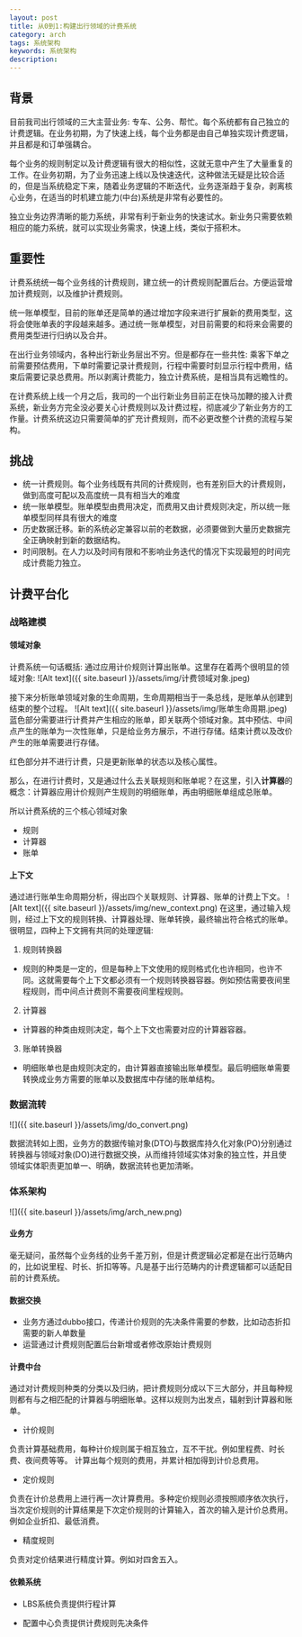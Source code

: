 ```yaml
---
layout: post
title: 从0到1:构建出行领域的计费系统
category: arch
tags: 系统架构
keywords: 系统架构
description:
---
```


## 背景
目前我司出行领域的三大主营业务: 专车、公务、帮忙。每个系统都有自己独立的计费逻辑。在业务初期，为了快速上线，每个业务都是由自己单独实现计费逻辑，并且都是和订单强耦合。

每个业务的规则制定以及计费逻辑有很大的相似性，这就无意中产生了大量重复的工作。在业务初期，为了业务迅速上线以及快速迭代，这种做法无疑是比较合适的，但是当系统稳定下来，随着业务逻辑的不断迭代，业务逐渐趋于复杂，剥离核心业务，在适当的时机建立能力(中台)系统是非常有必要性的。

独立业务边界清晰的能力系统，非常有利于新业务的快速试水。新业务只需要依赖相应的能力系统，就可以实现业务需求，快速上线，类似于搭积木。

## 重要性
计费系统统一每个业务线的计费规则，建立统一的计费规则配置后台。方便运营增加计费规则，以及维护计费规则。

统一账单模型，目前的账单还是简单的通过增加字段来进行扩展新的费用类型，这将会使账单表的字段越来越多。通过统一账单模型，对目前需要的和将来会需要的费用类型进行归纳以及合并。

在出行业务领域内，各种出行新业务层出不穷。但是都存在一些共性: 乘客下单之前需要预估费用，下单时需要记录计费规则，行程中需要时刻显示行程中费用，结束后需要记录总费用。所以剥离计费能力，独立计费系统，是相当具有远瞻性的。

在计费系统上线一个月之后，我司的一个出行新业务目前正在快马加鞭的接入计费系统，新业务方完全没必要关心计费规则以及计费过程，彻底减少了新业务方的工作量。计费系统这边只需要简单的扩充计费规则，而不必更改整个计费的流程与架构。



## 挑战

- 统一计费规则。每个业务线既有共同的计费规则，也有差别巨大的计费规则，做到高度可配以及高度统一具有相当大的难度
- 统一账单模型。账单模型由费用决定，而费用又由计费规则决定，所以统一账单模型同样具有很大的难度
- 历史数据迁移。新的系统必定兼容以前的老数据，必须要做到大量历史数据完全正确映射到新的数据结构。
- 时间限制。在人力以及时间有限和不影响业务迭代的情况下实现最短的时间完成计费能力独立。

## 计费平台化

### 战略建模

#### 领域对象
计费系统一句话概括: 通过应用计价规则计算出账单。这里存在着两个很明显的领域对象:
![Alt text]({{ site.baseurl }}/assets/img/计费领域对象.jpeg)

接下来分析账单领域对象的生命周期，生命周期相当于一条总线，是账单从创建到结束的整个过程。
![Alt text]({{ site.baseurl }}/assets/img/账单生命周期.jpeg)
蓝色部分需要进行计费并产生相应的账单，即关联两个领域对象。其中预估、中间点产生的账单为一次性账单，只是给业务方展示，不进行存储。结束计费以及改价产生的账单需要进行存储。

红色部分并不进行计费，只是更新账单的状态以及核心属性。

那么，在进行计费时，又是通过什么去关联规则和账单呢？在这里，引入**计算器**的概念：计算器应用计价规则产生规则的明细账单，再由明细账单组成总账单。

所以计费系统的三个核心领域对象

- 规则
- 计算器
- 账单

#### 上下文
通过进行账单生命周期分析，得出四个关联规则、计算器、账单的计费上下文。
![Alt text]({{ site.baseurl }}/assets/img/new_context.png)
在这里，通过输入规则，经过上下文的规则转换、计算器处理、账单转换，最终输出符合格式的账单。很明显，四种上下文拥有共同的处理逻辑:

1. 规则转换器
  - 规则的种类是一定的，但是每种上下文使用的规则格式化也许相同，也许不同。这就需要每个上下文都必须有一个规则转换器容器。例如预估需要夜间里程规则，而中间点计费则不需要夜间里程规则。
2. 计算器
  - 计算器的种类由规则决定，每个上下文也需要对应的计算器容器。
3. 账单转换器
  - 明细账单也是由规则决定的，由计算器直接输出账单模型。最后明细账单需要转换成业务方需要的账单以及数据库中存储的账单结构。

### 数据流转

![]({{ site.baseurl }}/assets/img/do_convert.png)

数据流转如上图，业务方的数据传输对象(DTO)与数据库持久化对象(PO)分别通过转换器与领域对象(DO)进行数据交换，从而维持领域实体对象的独立性，并且使领域实体职责更加单一、明确，数据流转也更加清晰。

### 体系架构

![]({{ site.baseurl }}/assets/img/arch_new.png)

#### 业务方

毫无疑问，虽然每个业务线的业务千差万别，但是计费逻辑必定都是在出行范畴内的，比如说里程、时长、折扣等等。凡是基于出行范畴内的计费逻辑都可以适配目前的计费系统。

#### 数据交换

- 业务方通过dubbo接口，传递计价规则的先决条件需要的参数，比如动态折扣需要的新人单数量
- 运营通过计费规则配置后台新增或者修改原始计费规则

#### 计费中台

通过对计费规则种类的分类以及归纳，把计费规则分成以下三大部分，并且每种规则都有与之相匹配的计算器与明细账单。这样以规则为出发点，辐射到计算器和账单。

- 计价规则

负责计算基础费用，每种计价规则属于相互独立，互不干扰。例如里程费、时长费、夜间费等等。
计算出每个规则的费用，并累计相加得到计价总费用。

- 定价规则

负责在计价总费用上进行再一次计算费用。多种定价规则必须按照顺序依次执行，当次定价规则的计算结果是下次定价规则的计算输入，首次的输入是计价总费用。例如企业折扣、最低消费。

- 精度规则

负责对定价结果进行精度计算。例如对四舍五入。

#### 依赖系统

- LBS系统负责提供行程计算

- 配置中心负责提供计费规则先决条件

